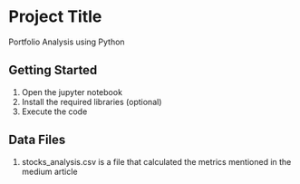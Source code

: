 # Project Title

Portfolio Analysis using Python

## Getting Started

1. Open the jupyter notebook 
2. Install the required libraries (optional)
4. Execute the code

## Data Files

1. stocks_analysis.csv is a file that calculated the metrics mentioned in the medium article